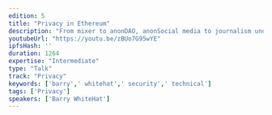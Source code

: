 ```yaml
---
edition: 5
title: "Privacy in Ethereum"
description: "From mixer to anonDAO, anonSocial media to journalism under authoritarian regimes ethereum offers ways to provide privacy to people who need it most. Come hear what we have done and what we want to do. How *YOU* can help us move forward."
youtubeUrl: "https://youtu.be/zBUo7G95wYE"
ipfsHash: ''
duration: 1264
expertise: "Intermediate"
type: "Talk"
track: "Privacy"
keywords: ['barry',' whitehat',' security',' technical']
tags: ['Privacy']
speakers: ['Barry WhiteHat']
---
```

